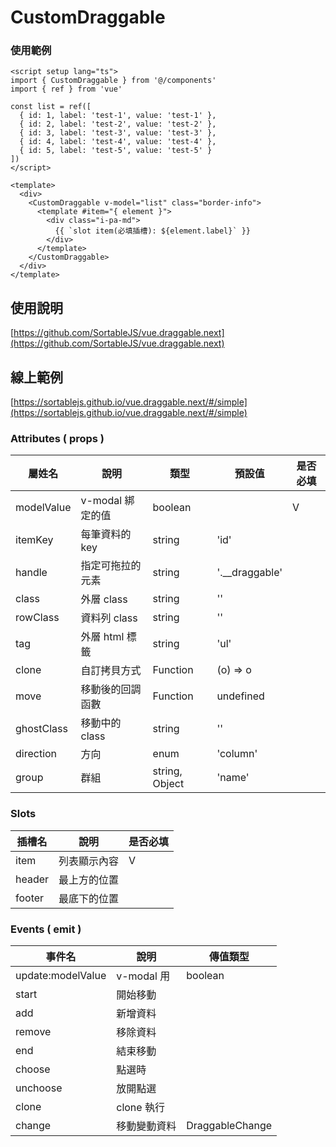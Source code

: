 # CustomDraggable

### 使用範例

```vue
<script setup lang="ts">
import { CustomDraggable } from '@/components'
import { ref } from 'vue'

const list = ref([
  { id: 1, label: 'test-1', value: 'test-1' },
  { id: 2, label: 'test-2', value: 'test-2' },
  { id: 3, label: 'test-3', value: 'test-3' },
  { id: 4, label: 'test-4', value: 'test-4' },
  { id: 5, label: 'test-5', value: 'test-5' }
])
</script>

<template>
  <div>
    <CustomDraggable v-model="list" class="border-info">
      <template #item="{ element }">
        <div class="i-pa-md">
          {{ `slot item(必填插槽): ${element.label}` }}
        </div>
      </template>
    </CustomDraggable>
  </div>
</template>
```

## 使用說明

[https://github.com/SortableJS/vue.draggable.next](https://github.com/SortableJS/vue.draggable.next)

## 線上範例

[https://sortablejs.github.io/vue.draggable.next/#/simple](https://sortablejs.github.io/vue.draggable.next/#/simple)

### Attributes ( props )

| 屬姓名     | 說明             | 類型           | 預設值           | 是否必填 |
| ---------- | ---------------- | -------------- | ---------------- | -------- |
| modelValue | v-modal 綁定的值 | boolean        |                  | V        |
| itemKey    | 每筆資料的 key   | string         | 'id'             |          |
| handle     | 指定可拖拉的元素 | string         | '.\_\_draggable' |          |
| class      | 外層 class       | string         | ''               |          |
| rowClass   | 資料列 class     | string         | ''               |          |
| tag        | 外層 html 標籤   | string         | 'ul'             |          |
| clone      | 自訂拷貝方式     | Function       | (o) => o         |          |
| move       | 移動後的回調函數 | Function       | undefined        |          |
| ghostClass | 移動中的 class   | string         | ''               |          |
| direction  | 方向             | enum           | 'column'         |          |
| group      | 群組             | string, Object | 'name'           |          |

### Slots

| 插槽名 | 說明         | 是否必填 |
| ------ | ------------ | -------- |
| item   | 列表顯示內容 | V        |
| header | 最上方的位置 |          |
| footer | 最底下的位置 |          |

### Events ( emit )

| 事件名            | 說明         | 傳值類型        |
| ----------------- | ------------ | --------------- |
| update:modelValue | v-modal 用   | boolean         |
| start             | 開始移動     |                 |
| add               | 新增資料     |                 |
| remove            | 移除資料     |                 |
| end               | 結束移動     |                 |
| choose            | 點選時       |                 |
| unchoose          | 放開點選     |                 |
| clone             | clone 執行   |                 |
| change            | 移動變動資料 | DraggableChange |
